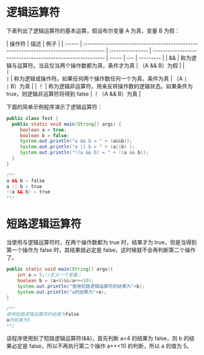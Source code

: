 # 逻辑运算符

下表列出了逻辑运算符的基本运算，假设布尔变量 A 为真，变量 B 为假：

| 操作符 | 描述                                                                                    | 例子             |
| :----- | :-------------------------------------------------------------------------------------- | :--------------- | ---------------------------------------------------------- | ----- | --- | --------- |
| &&     | 称为逻辑与运算符。当且仅当两个操作数都为真，条件才为真                                  | （A && B）为假   |
| `      |                                                                                         | `                | 称为逻辑或操作符。如果任何两个操作数任何一个为真，条件为真 | （A ` |     | ` B）为真 |
| ！     | 称为逻辑非运算符。用来反转操作数的逻辑状态。如果条件为 true，则逻辑非运算符将得到 false | ！（A && B）为真 |

下面的简单示例程序演示了逻辑运算符：

```java
public class Test {
  public static void main(String[] args) {
     boolean a = true;
     boolean b = false;
     System.out.println("a && b = " + (a&&b));
     System.out.println("a || b = " + (a||b) );
     System.out.println("!(a && b) = " + !(a && b));
  }
}

/**
a && b = false
a || b = true
!(a && b) = true
**/
```

# 短路逻辑运算符

当使用与逻辑运算符时，在两个操作数都为 true 时，结果才为 true，但是当得到第一个操作为 false 时，其结果就必定是 false，这时候就不会再判断第二个操作了。

```java
public static void main(String[] args){
    int a = 5;//定义一个变量；
    boolean b = (a<4)&&(a++<10);
    System.out.println("使用短路逻辑运算符的结果为"+b);
    System.out.println("a的结果为"+a);
}

/**
使用短路逻辑运算符的结果为false
a的结果为5
**/
```

该程序使用到了短路逻辑运算符(&&)，首先判断 a<4 的结果为 false，则 b 的结果必定是 false，所以不再执行第二个操作 a++<10 的判断，所以 a 的值为 5。
